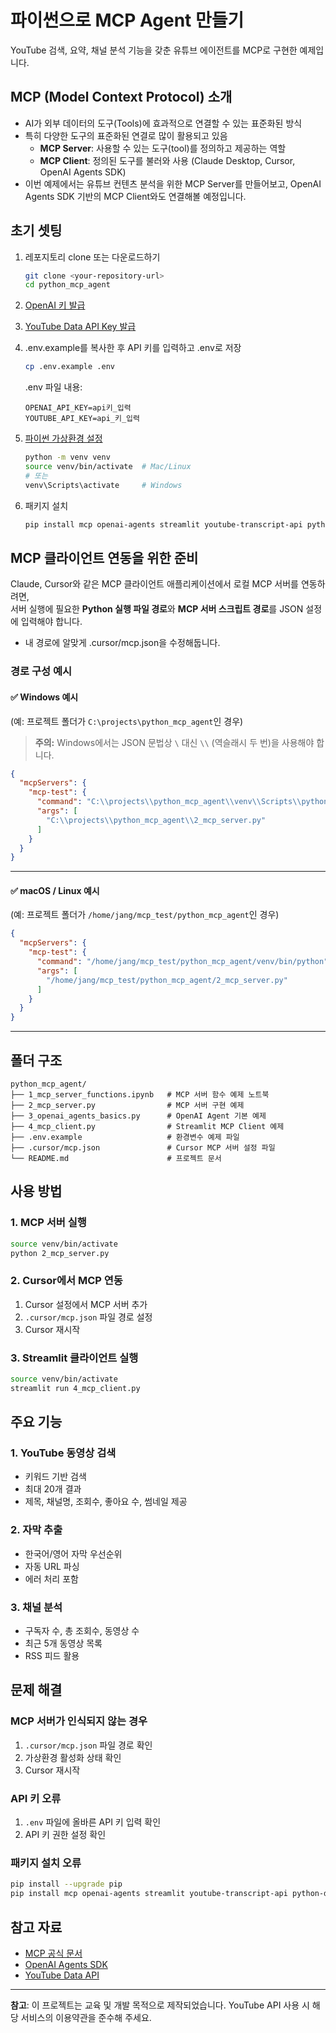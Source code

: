 # 파이썬으로 MCP Agent 만들기

YouTube 검색, 요약, 채널 분석 기능을 갖춘 유튜브 에이전트를 MCP로 구현한 예제입니다.

## MCP (Model Context Protocol) 소개

- AI가 외부 데이터의 도구(Tools)에 효과적으로 연결할 수 있는 표준화된 방식
- 특히 다양한 도구의 표준화된 연결로 많이 활용되고 있음
    - **MCP Server**: 사용할 수 있는 도구(tool)를 정의하고 제공하는 역할  
    - **MCP Client**: 정의된 도구를 불러와 사용 (Claude Desktop, Cursor, OpenAI Agents SDK)
- 이번 예제에서는 유튜브 컨텐츠 분석을 위한 MCP Server를 만들어보고, OpenAI Agents SDK 기반의 MCP Client와도 연결해볼 예정입니다.

## 초기 셋팅

1. 레포지토리 clone 또는 다운로드하기
    ```bash
    git clone <your-repository-url>
    cd python_mcp_agent
    ```
2. [OpenAI 키 발급](https://platform.openai.com/api-keys)
3. [YouTube Data API Key 발급](https://console.cloud.google.com/apis/credentials)
4. .env.example를 복사한 후 API 키를 입력하고 .env로 저장

    ```bash
    cp .env.example .env
    ```

    .env 파일 내용:
    ```env
    OPENAI_API_KEY=api키_입력
    YOUTUBE_API_KEY=api_키_입력
    ```

5. [파이썬 가상환경 설정](https://docs.python.org/3/library/venv.html)
    ```bash
    python -m venv venv
    source venv/bin/activate  # Mac/Linux
    # 또는
    venv\Scripts\activate     # Windows
    ```
6. 패키지 설치

    ```bash
    pip install mcp openai-agents streamlit youtube-transcript-api python-dotenv requests
    ```

## MCP 클라이언트 연동을 위한 준비

Claude, Cursor와 같은 MCP 클라이언트 애플리케이션에서 로컬 MCP 서버를 연동하려면,  
서버 실행에 필요한 **Python 실행 파일 경로**와 **MCP 서버 스크립트 경로**를 JSON 설정에 입력해야 합니다.
- 내 경로에 알맞게 .cursor/mcp.json을 수정해둡니다.

### 경로 구성 예시

#### ✅ Windows 예시  
(예: 프로젝트 폴더가 `C:\projects\python_mcp_agent`인 경우)

> **주의:** Windows에서는 JSON 문법상 `\` 대신 `\\` (역슬래시 두 번)을 사용해야 합니다.

```json
{
  "mcpServers": {
    "mcp-test": {
      "command": "C:\\projects\\python_mcp_agent\\venv\\Scripts\\python.exe",
      "args": [
        "C:\\projects\\python_mcp_agent\\2_mcp_server.py"
      ]
    }
  }
}
```

---

#### ✅ macOS / Linux 예시  
(예: 프로젝트 폴더가 `/home/jang/mcp_test/python_mcp_agent`인 경우)

```json
{
  "mcpServers": {
    "mcp-test": {
      "command": "/home/jang/mcp_test/python_mcp_agent/venv/bin/python",
      "args": [
        "/home/jang/mcp_test/python_mcp_agent/2_mcp_server.py"
      ]
    }
  }
}
```

---

## 폴더 구조

```
python_mcp_agent/
├── 1_mcp_server_functions.ipynb   # MCP 서버 함수 예제 노트북
├── 2_mcp_server.py                # MCP 서버 구현 예제
├── 3_openai_agents_basics.py      # OpenAI Agent 기본 예제
├── 4_mcp_client.py                # Streamlit MCP Client 예제
├── .env.example                   # 환경변수 예제 파일
├── .cursor/mcp.json               # Cursor MCP 서버 설정 파일
└── README.md                      # 프로젝트 문서
```

## 사용 방법

### 1. MCP 서버 실행
```bash
source venv/bin/activate
python 2_mcp_server.py
```

### 2. Cursor에서 MCP 연동
1. Cursor 설정에서 MCP 서버 추가
2. `.cursor/mcp.json` 파일 경로 설정
3. Cursor 재시작

### 3. Streamlit 클라이언트 실행
```bash
source venv/bin/activate
streamlit run 4_mcp_client.py
```

## 주요 기능

### 1. YouTube 동영상 검색
- 키워드 기반 검색
- 최대 20개 결과
- 제목, 채널명, 조회수, 좋아요 수, 썸네일 제공

### 2. 자막 추출
- 한국어/영어 자막 우선순위
- 자동 URL 파싱
- 에러 처리 포함

### 3. 채널 분석
- 구독자 수, 총 조회수, 동영상 수
- 최근 5개 동영상 목록
- RSS 피드 활용

## 문제 해결

### MCP 서버가 인식되지 않는 경우
1. `.cursor/mcp.json` 파일 경로 확인
2. 가상환경 활성화 상태 확인
3. Cursor 재시작

### API 키 오류
1. `.env` 파일에 올바른 API 키 입력 확인
2. API 키 권한 설정 확인

### 패키지 설치 오류
```bash
pip install --upgrade pip
pip install mcp openai-agents streamlit youtube-transcript-api python-dotenv requests
```

## 참고 자료

- [MCP 공식 문서](https://modelcontextprotocol.io/)
- [OpenAI Agents SDK](https://github.com/openai/openai-python)
- [YouTube Data API](https://developers.google.com/youtube/v3)

---

**참고**: 이 프로젝트는 교육 및 개발 목적으로 제작되었습니다. YouTube API 사용 시 해당 서비스의 이용약관을 준수해 주세요.
